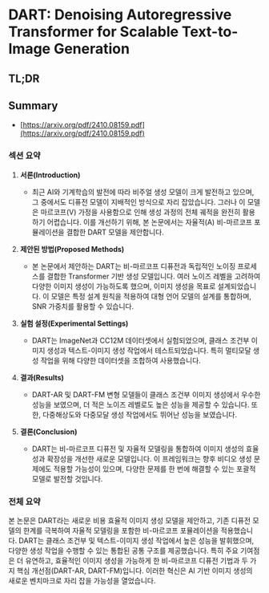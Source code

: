 # DART: Denoising Autoregressive Transformer for Scalable Text-to-Image Generation
## TL;DR
## Summary
- [https://arxiv.org/pdf/2410.08159.pdf](https://arxiv.org/pdf/2410.08159.pdf)

### 섹션 요약

1. **서론(Introduction)**
   - 최근 AI와 기계학습의 발전에 따라 비주얼 생성 모델이 크게 발전하고 있으며, 그 중에서도 디퓨전 모델이 지배적인 방식으로 자리 잡았습니다. 그러나 이 모델은 마르코프(V) 가정을 사용함으로 인해 생성 과정의 전체 궤적을 완전히 활용하기 어렵습니다. 이를 개선하기 위해, 본 논문에서는 자율적(A) 비-마르코프 포뮬레이션을 결합한 DART 모델을 제안합니다.

2. **제안된 방법(Proposed Methods)**
   - 본 논문에서 제안하는 DART는 비-마르코프 디퓨전과 독립적인 노이징 프로세스를 결합한 Transformer 기반 생성 모델입니다. 여러 노이즈 레벨을 고려하여 다양한 이미지 생성이 가능하도록 했으며, 이미지 생성을 목표로 설계되었습니다. 이 모델은 특정 설계 원칙을 적용하여 대형 언어 모델의 설계를 통합하며, SNR 가중치를 활용할 수 있습니다.

3. **실험 설정(Experimental Settings)**
   - DART는 ImageNet과 CC12M 데이터셋에서 실험되었으며, 클래스 조건부 이미지 생성과 텍스트-이미지 생성 작업에서 테스트되었습니다. 특히 멀티모달 생성 작업을 위해 다양한 데이터셋을 조합하여 사용했습니다.

4. **결과(Results)**
   - DART-AR 및 DART-FM 변형 모델들이 클래스 조건부 이미지 생성에서 우수한 성능을 보였으며, 더 적은 노이즈 레벨로도 높은 성능을 제공할 수 있습니다. 또한, 다중해상도와 다중모달 생성 작업에서도 뛰어난 성능을 보였습니다.

5. **결론(Conclusion)**
   - DART는 비-마르코프 디퓨전 및 자율적 모델링을 통합하여 이미지 생성의 효율성과 확장성을 개선한 새로운 모델입니다. 이 프레임워크는 향후 비디오 생성 문제에도 적용할 가능성이 있으며, 다양한 문제를 한 번에 해결할 수 있는 포괄적 모델로 발전할 것입니다.

### 전체 요약

본 논문은 DART라는 새로운 비용 효율적 이미지 생성 모델을 제안하고, 기존 디퓨전 모델의 한계를 극복하여 자율적 모델링을 포함한 비-마르코프 포뮬레이션을 적용했습니다. DART는 클래스 조건부 및 텍스트-이미지 생성 작업에서 높은 성능을 발휘했으며, 다양한 생성 작업을 수행할 수 있는 통합된 공통 구조를 제공했습니다. 특히 주요 기여점은 더 유연하고, 효율적인 이미지 생성을 가능하게 한 비-마르코프 디퓨전 기법과 두 가지 핵심 개선점(DART-AR, DART-FM)입니다. 이러한 혁신은 AI 기반 이미지 생성의 새로운 벤치마크로 자리 잡을 가능성을 열었습니다.